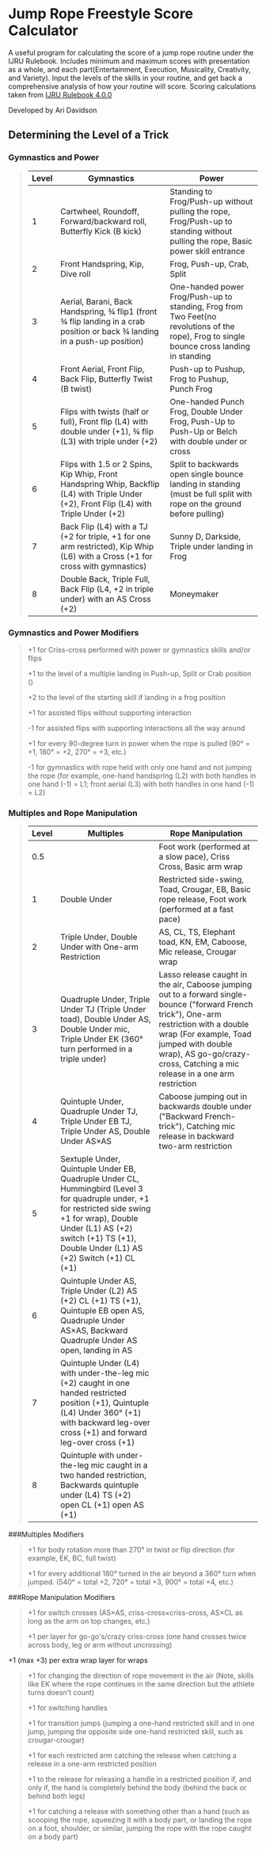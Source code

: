 # Jump Rope Freestyle Score Calculator


A useful program for calculating the score of a jump rope routine under the IJRU Rulebook. Includes minimum and maximum scores with presentation as a whole, and each part(Entertainment, Execution, Musicality, Creativity, and Variety). Input the levels of the skills in your routine, and get back a comprehensive analysis of how your routine will score. Scoring calculations taken from [IJRU Rulebook 4.0.0](https://rules.ijru.sport/technical-manual/calculations/freestyle/single-rope)

Developed by Ari Davidson

## Determining the Level of a Trick
### Gymnastics and Power
> | Level | Gymnastics | Power |
> | ----- | -------- | -------- |
> | 1     | Cartwheel, Roundoff, Forward/backward roll, Butterfly Kick (B kick) | Standing to Frog/Push-up without pulling the rope, Frog/Push-up to standing without pulling the rope, Basic power skill entrance |
> | 2     | Front Handspring, Kip, Dive roll | Frog, Push-up, Crab, Split | 
> | 3     | Aerial, Barani, Back Handspring, ¾ flip1 (front ¾ flip landing in a crab position or back ¾ landing in a push-up position)| One-handed power Frog/Push-up to standing, Frog from Two Feet(no revolutions of the rope), Frog to single bounce cross landing in standing |
> | 4     | Front Aerial, Front Flip, Back Flip, Butterfly Twist (B twist) | Push-up to Pushup, Frog to Pushup, Punch Frog |
> | 5     | Flips with twists (half or full), Front flip (L4) with double under (+1), ¾ flip (L3) with triple under (+2) | One-handed Punch Frog, Double Under Frog, Push-Up to Push-Up or Belch with double under or cross |
> | 6     | Flips with 1.5 or 2 Spins, Kip Whip, Front Handspring Whip, Backflip (L4) with Triple Under (+2), Front Flip (L4) with Triple Under (+2) | Split to backwards open single bounce landing in standing (must be full split with rope on the ground before pulling) |
> | 7     | Back Flip (L4) with a TJ (+2 for triple, +1 for one arm restricted), Kip Whip (L6) with a Cross (+1 for cross with gymnastics) | Sunny D, Darkside, Triple under landing in Frog |
> | 8     | Double Back, Triple Full, Back Flip (L4, +2 in triple under) with an AS Cross (+2) | Moneymaker |
> 
### Gymnastics and Power Modifiers
> +1 for Criss-cross performed with power or gymnastics skills and/or flips
> 
> +1 to the level of a multiple landing in Push-up, Split or Crab position ()
> 
> +2 to the level of the starting skill if landing in a frog position
> 
> +1 for assisted flips without supporting interaction
> 
> -1 for assisted flips with supporting interactions all the way around
> 
> +1 for every 90-degree turn in power when the rope is pulled (90° = +1, 180° = +2, 270° = +3, etc.)
> 
> -1 for gymnastics with rope held with only one hand and not jumping the rope (for example, one-hand handspring (L2) with both handles in one hand (-1) = L1; front aerial (L3) with both handles in one hand (-1) = L2)
>
### Multiples and Rope Manipulation
> | Level | Multiples | Rope Manipulation |
> | ----- | -------- | ----- |
> | 0.5   |          | Foot work (performed at a slow pace), Criss Cross, Basic arm wrap | 
> | 1     | Double Under | Restricted side-swing, Toad, Crougar, EB, Basic rope release, Foot work (performed at a fast pace) |
> | 2     | Triple Under, Double Under with One-arm Restriction | AS, CL, TS, Elephant toad, KN, EM, Caboose, Mic release, Crougar wrap |
> | 3     | Quadruple Under, Triple Under TJ (Triple Under toad), Double Under AS, Double Under mic, Triple Under EK (360° turn performed in a triple under) | Lasso release caught in the air, Caboose jumping out to a forward single-bounce ("forward French trick"), One-arm restriction with a double wrap (For example, Toad jumped with double wrap), AS go-go/crazy-cross, Catching a mic release in a one arm restriction |
> | 4     | Quintuple Under, Quadruple Under TJ, Triple Under EB TJ, Triple Under AS, Double Under AS×AS |Caboose jumping out in backwards double under ("Backward French-trick"), Catching mic release in backward two-arm restriction |
> | 5     | Sextuple Under, Quintuple Under EB, Quadruple Under CL, Hummingbird (Level 3 for quadruple under, +1 for restricted side swing +1 for wrap), Double Under (L1) AS (+2) switch (+1) TS (+1), Double Under (L1) AS (+2) Switch (+1) CL (+1) |
> | 6     | Quintuple Under AS, Triple Under (L2) AS (+2) CL (+1) TS (+1), Quintuple EB open AS, Quadruple Under AS×AS, Backward Quadruple Under AS open, landing in AS |
> | 7     | Quintuple Under (L4) with under-the-leg mic (+2) caught in one handed restricted position (+1), Quintuple (L4) Under 360° (+1) with backward leg-over cross (+1) and forward leg-over cross (+1) |
> | 8     | Quintuple with under-the-leg mic caught in a two handed restriction, Backwards quintuple under (L4) TS (+2) open CL (+1) open AS (+1) |
>
###Multiples Modifiers
> +1 for body rotation more than 270° in twist or flip direction (for example, EK, BC, full twist)
> 
> +1 for every additional 180° turned in the air beyond a 360° turn when jumped. (540° = total +2, 720° = total +3, 900° = total +4, etc.)
> 
###Rope Manipulation Modifiers
> +1 for switch crosses (AS×AS, criss-cross×criss-cross, AS×CL as long as the arm on top changes, etc.)
> 
> +1 per layer for go-go's/crazy criss-cross (one hand crosses twice across body, leg or arm without uncrossing)
> 
 +1 (max +3) per extra wrap layer for wraps
 
> +1 for changing the direction of rope movement in the air (Note, skills like EK where the rope continues in the same direction but the athlete turns doesn't count)
> 
> +1 for switching handles
> 
> +1 for transition jumps (jumping a one-hand restricted skill and in one jump, jumping the opposite side one-hand restricted skill, such as crougar-crougar)
> 
> +1 for each restricted arm catching the release when catching a release in a one-arm restricted position
> 
> +1 to the release for releasing a handle in a restricted position if, and only if, the hand is completely behind the body (behind the back or behind both legs)
> 
> +1 for catching a release with something other than a hand (such as scooping the rope, squeezing it with a body part, or landing the rope on a foot, shoulder, or similar, jumping the rope with the rope caught on a body part)
